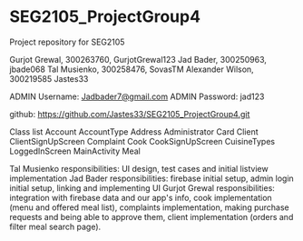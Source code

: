 # SEG2105_ProjectGroup4
Project repository for SEG2105

Gurjot Grewal, 300263760, GurjotGrewal123
Jad Bader, 300250963, jbade068
Tal Musienko, 300258476, SovasTM
Alexander Wilson, 300219585 Jastes33

ADMIN Username: Jadbader7@gmail.com 
ADMIN Password: jad123

github: https://github.com/Jastes33/SEG2105_ProjectGroup4.git

Class list 
    Account
    AccountType
    Address
    Administrator
    Card
    Client
    ClientSignUpScreen
    Complaint
    Cook
    CookSignUpScreen
    CuisineTypes
    LoggedInScreen
    MainActivity
    Meal

Tal Musienko responsibilities: UI design, test cases and initial listview implementation
Jad Bader responsibilities: firebase initial setup, admin login initial setup, linking and implementing UI
Gurjot Grewal responsibilities: integration with firebase data and our app's info, cook implementation (menu and offered meal list), complaints implementation, making purchase requests and being able to approve them, client implementation (orders and filter meal search page).
